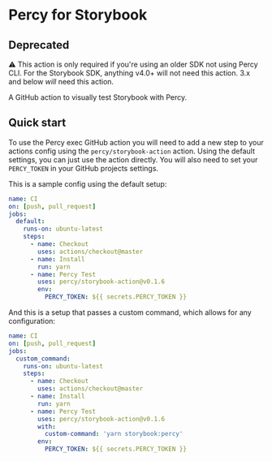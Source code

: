 # Percy for Storybook

## Deprecated

⚠️ This action is only required if you're using an older SDK not using Percy CLI. For the Storybook SDK, anything v4.0+ will not need this action. 3.x and below _will_ need this action. 

A GitHub action to visually test Storybook with Percy.

## Quick start

To use the Percy exec GitHub action you will need to add a new step to your
actions config using the `percy/storybook-action` action. Using the default
settings, you can just use the action directly. You will also need to set your
`PERCY_TOKEN` in your GitHub projects settings.

This is a sample config using the default setup:

``` yaml
name: CI
on: [push, pull_request]
jobs:
  default:
    runs-on: ubuntu-latest
    steps:
      - name: Checkout
        uses: actions/checkout@master
      - name: Install
        run: yarn
      - name: Percy Test
        uses: percy/storybook-action@v0.1.6
        env:
          PERCY_TOKEN: ${{ secrets.PERCY_TOKEN }}
```

And this is a setup that passes a custom command, which allows for any
configuration:

``` yaml
name: CI
on: [push, pull_request]
jobs:
  custom_command:
    runs-on: ubuntu-latest
    steps:
      - name: Checkout
        uses: actions/checkout@master
      - name: Install
        run: yarn
      - name: Percy Test
        uses: percy/storybook-action@v0.1.6
        with:
          custom-command: 'yarn storybook:percy'
        env:
          PERCY_TOKEN: ${{ secrets.PERCY_TOKEN }}
```
